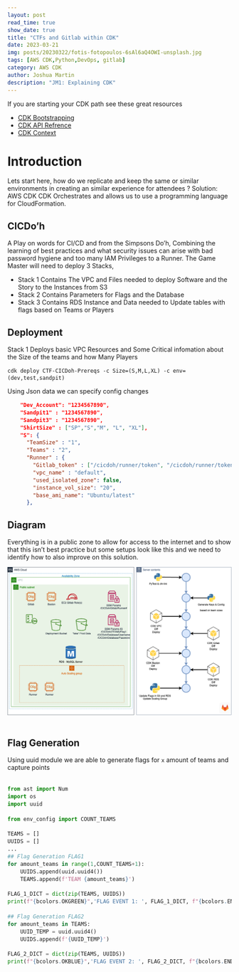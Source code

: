 ```yaml
---
layout: post
read_time: true
show_date: true
title: "CTFs and Gitlab within CDK"
date: 2023-03-21
img: posts/20230322/fotis-fotopoulos-6sAl6aQ4OWI-unsplash.jpg
tags: [AWS CDK,Python,DevOps, gitlab]
category: AWS CDK
author: Joshua Martin
description: "JM1: Explaining CDK"
---
```

If you are starting your CDK path see these great resources
- [CDK Bootstrapping](https://docs.aws.amazon.com/cdk/v2/guide/bootstrapping.html)
- [CDK API Refrence](https://docs.aws.amazon.com/cdk/api/v2/python/index.html)
- [CDK Context](https://docs.aws.amazon.com/cdk/v2/guide/context.html)
  
# Introduction

Lets start here, how do we replicate and keep the same or similar environments in creating an similar experience for attendees ? Solution:
AWS CDK 
CDK Orchestrates and allows us to use a programming language for CloudFormation.

## CICDo’h 

A Play on words for CI/CD and from the Simpsons Do’h, Combining the learning of best practices and what security issues can arise with bad password hygiene and too many IAM Privileges to a Runner.
The Game Master will need to deploy 3 Stacks, 
- Stack 1 Contains The VPC and Files needed to deploy Software and the Story to the Instances from S3
- Stack 2 Contains Parameters for Flags and the Database
- Stack 3 Contains RDS Instance and Data needed to Update tables with flags based on Teams or Players 

## Deployment

Stack 1 Deploys basic VPC Resources and Some Critical infomation about the Size of the teams and how Many Players
```shell
cdk deploy CTF-CICDoh-Prereqs -c Size=(S,M,L,XL) -c env=(dev,test,sandpit)
```
Using Json data we can specify config changes 
```json   
    "Dev_Account": "1234567890",
    "Sandpit1" : "1234567890",
    "Sandpit3" : "1234567890",
    "ShirtSize" : ["SP","S","M", "L", "XL"],
    "S": {
      "TeamSize" : "1",
      "Teams" : "2",
      "Runner" : {
        "Gitlab_token" : ["/cicdoh/runner/token", "/cicdoh/runner/token2"],
        "vpc_name" : "default",
        "used_isolated_zone": false,
        "instance_vol_size": "20",
        "base_ami_name": "Ubuntu/latest"
      },
 ```

 ## Diagram
Everything is in a public zone to allow for access to the internet and to show that this isn’t best practice but some setups look like this and we need to identify how to also improve on this solution.

<center><img src='./assets/img/posts/20230322/CICDoh-Diagram.drawio.png' width="540"></center><br>

## Flag Generation
Using uuid module we are able to generate flags for `x` amount of teams and capture points 

```Python

from ast import Num
import os
import uuid

from env_config import COUNT_TEAMS

TEAMS = []
UUIDS = []
...
## Flag Generation FLAG1
for amount_teams in range(1,COUNT_TEAMS+1):
    UUIDS.append(uuid.uuid4())
    TEAMS.append(f'TEAM {amount_teams}')

FLAG_1_DICT = dict(zip(TEAMS, UUIDS))
print(f"{bcolors.OKGREEN}",'FLAG EVENT 1: ', FLAG_1_DICT, f"{bcolors.ENDC}")

## Flag Generation FLAG2
for amount_teams in TEAMS:
    UUID_TEMP = uuid.uuid4()
    UUIDS.append(f'{UUID_TEMP}')

FLAG_2_DICT = dict(zip(TEAMS, UUIDS))
print(f"{bcolors.OKBLUE}",'FLAG EVENT 2: ', FLAG_2_DICT, f"{bcolors.ENDC}")

```